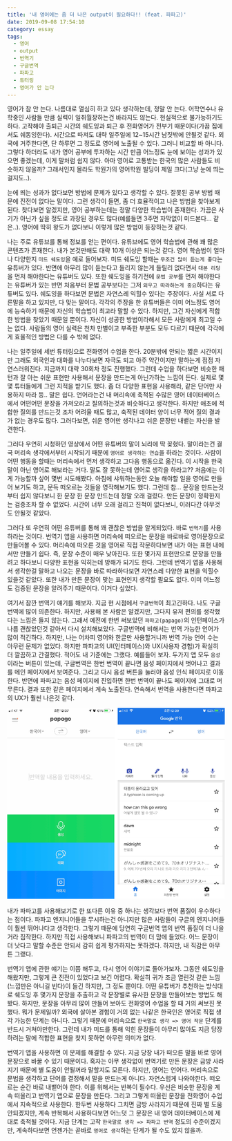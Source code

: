 ```yaml
---
title: '내 영어에는 좀 더 나은 output이 필요하다!! (feat. 파파고)'
date: 2019-09-08 17:54:10
category: essay
tags:
  - 영어
  - output
  - 번역기
  - 구글번역
  - 파파고
  - 튜터링
  - 영어가 안 는다
---
```


영어가 참 안 는다. 나름대로 열심히 하고 있다 생각하는데, 정말 안 는다. 어학연수나 유학중인 사람들 만큼 실력이 일취월장하는건 바라지도 않는다. 현실적으로 불가능하기도 하다. 고작해야 출퇴근 시간의 쉐도잉과 퇴근 후 전화영어가 전부기 때문이다(가끔 집에서도 쉐동잉한다). 시간으로 따져도 대략 일주일에 12~15시간 남짓밖에 안될것 같다. 외국에 거주한다면, 단 하루면 그 정도로 영어에 노출될 수 있다. 그러니 비교할 바 아니다. 그렇다 하더라도 내가 영어 공부에 투자하는 시간 만큼 어느정도 눈에 보이는 성과가 있으면 좋겠는데, 이게 말처럼 쉽지 않다. 아마 영어로 고통받는 한국의 많은 사람들도 비슷하지 않을까? 그래서인지 몰라도 학원가의 영어학원 빌딩이 제일 크다(그냥 눈에 띄는 걸지도..).  

눈에 띄는 성과가 없다보면 방법에 문제가 있다고 생각할 수 있다. 잘못된 공부 방법 때문에 진전이 없다는 말이다. 그런 생각이 들면, 좀 더 효율적이고 나은 방법을 찾아보게 된다. 찾다보면 알겠지만, 영어 공부하는데는 정말 다양한 학습법이 존재한다. 가끔은 사기가 아닌가 싶을 정도로 과장된 경우도 많다(예를들면 3주면 자막없이 미드본다... 같은..). 영어에 딱히 왕도가 없다보니 이렇게 많은 방법이 등장하는것 같다. 

나는 주로 유튜브를 통해 정보를 얻는 편이다. 유튜브에도 영어 학습법에 관해 꽤 많은 콘텐츠가 존재한다. 내가 본것만해도 대략 10개 이상은 되는것 같다. 영어 학습법이 얼마나 다양한지 `미드 쉐도잉`을 예로 들어보자. 미드 쉐도잉 할때는 `무조건 많이 듣는게 좋다`는 유튜버가 있다. 반면에 아무리 많이 듣는다고 들리지 않는게 들릴리 없다면서 `대본 리딩`을 먼저 해야한다는 유튜버도 있다. 또한 쉐도잉을 하기전에 `문법 공부`를 먼저 해야한다는 유튜버가 있는 반면 처음부터 문법 공부보다는 그저 `외우고 따라하는게 중요`하다는 유튜버도 있다. 쉐도잉을 하다보면 문법은 자연스레 익힐수 있다는 주장이다. 사실 서로 다른말을 하고 있지만, 다 맞는 말이다. 각각의 주장을 한 유튜버들은 이미 어느정도 영어에 능숙하기 때문에 자신의 학습법이 최고라 말할 수 있다. 하지만, 그건 자신에게 적합한 방법을 찾았기 때문일 뿐이다. 자신이 성공한 방법이라해서 모든 사람에게 최고일 수는 없다. 사람들의 영어 실력은 천차 만별이고 부족한 부분도 모두 다르기 때문에 각각에게 효율적인 방법은 다를 수 밖에 없다. 

나는 일주일에 세번 튜터링으로 전화영어 수업을 한다. 20분밖에 안되는 짧은 시간이지만 그래도 외국인과 대화를 나누다보면 자극도 되고 아주 약간이지만 말하는게 점점 자연스러워진다. 지금까지 대략 30회차 정도 진행했다. 그런데 수업을 하다보면 비슷한 패턴과 잘 아는 쉬운 표현만 사용해서 문장을 만드는게 아닌가하는 느낌이 든다. 실제로 몇몇 튜터들에게 그런 지적을 받기도 했다. 좀 더 다양한 표현을 사용해라, 같은 단어만 사용하지 마라 등.. 말은 쉽다. 언어라는건 내 머리속에 축적된 수많은 영어 데이터베이스에서 어떤어떤 문장을 가져오라고 질의하는것과 비슷하다고 생각한다. 하지만 애초에 적합한 질의를 만드는것 조차 어려울 때도 많고, 축적된 데이터 양이 너무 적어 질의 결과가 없는 경우도 많다. 그러다보면, 쉬운 영어만 생각나고 쉬운 문장만 내뱉는 자신을 발견한다.

그러다 우연히 시청하던 영상에서 어떤 유튜버의 말이 뇌리에 딱 꽂혔다. 말이라는건 결국 머리속 생각에서부터 시작되기 때문에 `영어로 생각하는 연습`을 하라는 것이다. 사람이 어떤 행동을 할때는 머리속에서 먼저 생각하고 그다음 행동으로 옮긴다. 이 시작을 한국말이 아닌 영어로 해보라는 거다. 말도 잘 못하는데 영어로 생각을 하라고?? 처음에는 이게 가능할까 싶어 몇번 시도해봤다. 아침에 샤워하는동안 오늘 해야할 일을 영어로 만들어 보기도 하고, 문득 떠오르는 것들을 영작해보기도 했다. 그런데 참... 문장을 만드는것부터 쉽지 않다보니 한 문장 한 문장 만드는데 정말 오래 걸렸다. 만든 문장이 정확한지는 검증조차 할 수 없었다. 시간이 너무 오래 걸리고 진척이 없다보니, 이러다간 아무것도 안될것 같았다. 

그러다 또 우연히 어떤 유튜버를 통해 꽤 괜찮은 방법을 알게되었다. 바로 `번역기`를 사용하라는 것이다. 번역기 앱을 사용하면 머리속에 떠오르는 문장을 바로바로 영어문장으로 만들어볼 수 있다. 머리속에 떠오른 것을 영어로 직접 작문하다보면 내가 아는 표현 내에서만 만들기 쉽다. 즉, 문장 수준이 매우 낮아진다. 또한 몇가지 표현만으로 문장을 만들려고 하다보니 다양한 표현을 익히는데 방해가 되기도 한다. 그런데 번역기 앱을 사용해서 생각한걸 말하고 나오는 문장을 바로 따라하다보면 자연스레 다양한 표현을 익힐수 있을것 같았다. 또한 내가 만든 문장이 맞는 표현인지 생각할 필요도 없다. 이미 어느정도 검증된 문장을 알려주기 때문이다. 이거다 싶었다.

여기서 잠깐 번역기 얘기를 해보자. 지금 현 시점에서 `구글번역`이 최고긴하다. 나도 구글번역에 많이 의존한다. 하지만, 사용해 본 사람은 알겠지만, 그다지 유저 편의를 생각했다는 느낌은 들지 않는다. 그래서 예전에 한번 써보았던 `파파고(papago)`의 인턴페이스가 나름 괜찮았던것 같아서 다시 설치해보았다. 구글번역에 비해서는 번역 가능한 언어가 많이 적긴하다. 하지만, 나는 어차피 영어와 한글만 사용할거니까 번역 가능 언어 수는 아무런 문제가 없었다. 하지만 파파고의 UI(인터페이스)와 UX(사용자 경험)가 확실히 더 깔끔하고 간결했다. 적어도 내 기준에는 그랬다. 예를들어 보자. 두가지 앱 모두 `음성`이라는 버튼이 있는데, 구글번역은 한번 번역이 끝나면 음성 페이지에서 벗어나고 결과를 메인 페이지에서 보여준다. 그리고 다시 음성 버튼을 눌러야 음성 인식 페이지로 이동한다. 반면에 파파고는 음성 페이지에 진입하면 한번 번역이 끝나도 페이지에 그대로 머무른다. 결과 또한 같은 페이지에서 계속 노출된다. 연속해서 번역을 사용한다면 파파고의 UX가 훨씬 나은것 같다.

![img0](./0.png)

내가 파파고를 사용해보기로 한 또다른 이유 중 하나는 생각보다 번역 품질이 우수하다는 점이다. 파파고 엔지니어들을 무시하는건 아니지만 많은 사람들이 구글의 엔지니어들이 훨씬 뛰어나다고 생각한다. 그렇기 때문에 당연히 구글번역 앱의 번역 품질이 더 나을거라 짐작한다. 하지만 직접 사용해보니  파파고의 번역이 더 맘에 들었다. 어느 문장이 더 낫다고 말할 수준은 안되서 감히 쉽게 평가하지는 못하겠다. 하지만, 내 직감은 아무튼 그랬다. 

번역기 앱에 관한 얘기는 이쯤 해두고, 다시 영어 이야기로 돌아가보자. 그동안 쉐도잉을 해왔지만, 그렇게 큰 진전이 있었다고 보긴 어렵다. 확실히 귀가 조금 열린것 같은 느낌(느낌만은 아니길 빈다)이 들긴 하지만, 그 정도 뿐이다. 어떤 유튜버가 추천하는 방식대로 쉐도잉 후 몇가지 문장을 추출하고 각 문장별로 유사한 문장을 만들어보는 방법도 해봤다. 하지만, 문장을 아무리 많이 만들어 보아도 전화영어 수업을 할 때 거의 써보진 못했다. 뭐가 문제일까? 외국에 살아본 경험이 거의 없는 나같은 한국인은 영어로 직접 생각 가능한 단계는 아니다. 그렇기 때문에 머리속으로 `한국말로 생각 => 영어 작문` 단계를 반드시 거쳐야만한다. 그런데 내가 미드를 통해 익힌 문장들이 아무리 많아도 지금 당장 하려는 말에 적합한 표현을 찾지 못하면 아무런 의미가 없다.

번역기 앱을 사용하면 이 문제를 해결할 수 있다. 지금 당장 내가 떠오른 말을 바로 영어 문장으로 바꿀 수 있기 때문이다. 혹자는 아무 생각없이 번역기로 만든 문장은 금방 사라지기 때문에 별 도움이 안될꺼라 말할지도 모른다. 하지만, 영어는 언어다. 머리속으로 문법을 생각하고 단어를 결정해서 말을 만드는게 아니다. 자연스럽게 나와야한다. 떠오르는 순간 바로 내뱉어야 한다. 이를 위해서는 반복이 필수다. 우선은 비슷한 문장을 계속 떠올리고 번역기 앱으로 문장을 만든다. 그리고 그렇게 떠올린 문장을 전화영어 수업에서 지속적으로 사용한다. 한두번 사용하다 그치면 금방 사라지기 때문에 진짜 별 도움 안되겠지만, 계속 반복해서 사용하다보면 어느덧 그 문장은 내 영어 데이터베이스에 제대로 축적될 것이다. 지금 단계는 고작 `한국말로 생각 => 파파고 번역` 정도의 수준이겠지만, 계속하다보면 언젠가는 곧바로 `영어로 생각`하는 단계가 될 수도 있지 않을까.
